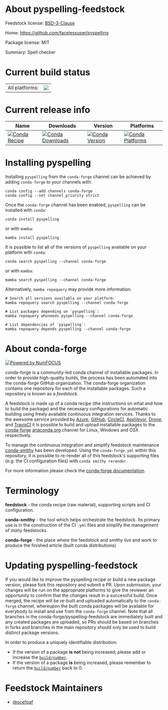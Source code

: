 About pyspelling-feedstock
==========================

Feedstock license: [BSD-3-Clause](https://github.com/conda-forge/pyspelling-feedstock/blob/main/LICENSE.txt)

Home: https://github.com/facelessuser/pyspelling

Package license: MIT

Summary: Spell checker

Current build status
====================


<table><tr><td>All platforms:</td>
    <td>
      <a href="https://dev.azure.com/conda-forge/feedstock-builds/_build/latest?definitionId=13675&branchName=main">
        <img src="https://dev.azure.com/conda-forge/feedstock-builds/_apis/build/status/pyspelling-feedstock?branchName=main">
      </a>
    </td>
  </tr>
</table>

Current release info
====================

| Name | Downloads | Version | Platforms |
| --- | --- | --- | --- |
| [![Conda Recipe](https://img.shields.io/badge/recipe-pyspelling-green.svg)](https://anaconda.org/conda-forge/pyspelling) | [![Conda Downloads](https://img.shields.io/conda/dn/conda-forge/pyspelling.svg)](https://anaconda.org/conda-forge/pyspelling) | [![Conda Version](https://img.shields.io/conda/vn/conda-forge/pyspelling.svg)](https://anaconda.org/conda-forge/pyspelling) | [![Conda Platforms](https://img.shields.io/conda/pn/conda-forge/pyspelling.svg)](https://anaconda.org/conda-forge/pyspelling) |

Installing pyspelling
=====================

Installing `pyspelling` from the `conda-forge` channel can be achieved by adding `conda-forge` to your channels with:

```
conda config --add channels conda-forge
conda config --set channel_priority strict
```

Once the `conda-forge` channel has been enabled, `pyspelling` can be installed with `conda`:

```
conda install pyspelling
```

or with `mamba`:

```
mamba install pyspelling
```

It is possible to list all of the versions of `pyspelling` available on your platform with `conda`:

```
conda search pyspelling --channel conda-forge
```

or with `mamba`:

```
mamba search pyspelling --channel conda-forge
```

Alternatively, `mamba repoquery` may provide more information:

```
# Search all versions available on your platform:
mamba repoquery search pyspelling --channel conda-forge

# List packages depending on `pyspelling`:
mamba repoquery whoneeds pyspelling --channel conda-forge

# List dependencies of `pyspelling`:
mamba repoquery depends pyspelling --channel conda-forge
```


About conda-forge
=================

[![Powered by
NumFOCUS](https://img.shields.io/badge/powered%20by-NumFOCUS-orange.svg?style=flat&colorA=E1523D&colorB=007D8A)](https://numfocus.org)

conda-forge is a community-led conda channel of installable packages.
In order to provide high-quality builds, the process has been automated into the
conda-forge GitHub organization. The conda-forge organization contains one repository
for each of the installable packages. Such a repository is known as a *feedstock*.

A feedstock is made up of a conda recipe (the instructions on what and how to build
the package) and the necessary configurations for automatic building using freely
available continuous integration services. Thanks to the awesome service provided by
[Azure](https://azure.microsoft.com/en-us/services/devops/), [GitHub](https://github.com/),
[CircleCI](https://circleci.com/), [AppVeyor](https://www.appveyor.com/),
[Drone](https://cloud.drone.io/welcome), and [TravisCI](https://travis-ci.com/)
it is possible to build and upload installable packages to the
[conda-forge](https://anaconda.org/conda-forge) [anaconda.org](https://anaconda.org/)
channel for Linux, Windows and OSX respectively.

To manage the continuous integration and simplify feedstock maintenance
[conda-smithy](https://github.com/conda-forge/conda-smithy) has been developed.
Using the ``conda-forge.yml`` within this repository, it is possible to re-render all of
this feedstock's supporting files (e.g. the CI configuration files) with ``conda smithy rerender``.

For more information please check the [conda-forge documentation](https://conda-forge.org/docs/).

Terminology
===========

**feedstock** - the conda recipe (raw material), supporting scripts and CI configuration.

**conda-smithy** - the tool which helps orchestrate the feedstock.
                   Its primary use is in the construction of the CI ``.yml`` files
                   and simplify the management of *many* feedstocks.

**conda-forge** - the place where the feedstock and smithy live and work to
                  produce the finished article (built conda distributions)


Updating pyspelling-feedstock
=============================

If you would like to improve the pyspelling recipe or build a new
package version, please fork this repository and submit a PR. Upon submission,
your changes will be run on the appropriate platforms to give the reviewer an
opportunity to confirm that the changes result in a successful build. Once
merged, the recipe will be re-built and uploaded automatically to the
`conda-forge` channel, whereupon the built conda packages will be available for
everybody to install and use from the `conda-forge` channel.
Note that all branches in the conda-forge/pyspelling-feedstock are
immediately built and any created packages are uploaded, so PRs should be based
on branches in forks and branches in the main repository should only be used to
build distinct package versions.

In order to produce a uniquely identifiable distribution:
 * If the version of a package **is not** being increased, please add or increase
   the [``build/number``](https://docs.conda.io/projects/conda-build/en/latest/resources/define-metadata.html#build-number-and-string).
 * If the version of a package **is** being increased, please remember to return
   the [``build/number``](https://docs.conda.io/projects/conda-build/en/latest/resources/define-metadata.html#build-number-and-string)
   back to 0.

Feedstock Maintainers
=====================

* [@ocefpaf](https://github.com/ocefpaf/)

